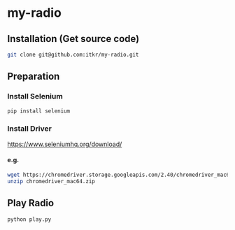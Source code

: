 # my-radio

## Installation (Get source code)

```bash
git clone git@github.com:itkr/my-radio.git
```

## Preparation

### Install Selenium

```bash
pip install selenium
```

### Install Driver

https://www.seleniumhq.org/download/

#### e.g.

```bash
wget https://chromedriver.storage.googleapis.com/2.40/chromedriver_mac64.zip
unzip chromedriver_mac64.zip
```

## Play Radio

```bash
python play.py
```
